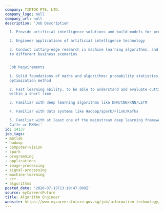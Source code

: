 ```yaml
---
company: TIKTOK PTE. LTD.
company_logo: null
company_url: null
description: 'Job Description

  1. Provide artificial intelligence solutions and build models for product application

  2. Engineer applications of artificial intelligence technology

  3. Conduct cutting-edge research in machine learning algorithms, and apply the technology
  to different business scenarios


  Job Requirements

  1. Solid foundations of maths and algorithms: probability statistics and numerical
  optimization method

  2. Fast learning ability, to be able to understand and evaluate cutting edge paper
  within a short time

  3. Familiar with deep learning algorithms like DNN/CNN/RNN/LSTM

  4. Familiar with data systems like Hadoop/Spark/Flink/Kafka

  5. Familiar with at least one of the mainstream deep learning frameworks, like TensorFlow,
  Caffe or MXNet'
id: 14137
job_tags:
- matlab
- hadoop
- computer-vision
- spark
- programming
- applications
- image-processing
- signal-processing
- machine-learning
- c++
- algorithms
posted_date: '2020-07-15T13:19:47.000Z'
source: myCareersFuture
title: Algorithm Engineer
website: https://www.mycareersfuture.gov.sg/job/information-technology/algorithm-engineer-tiktok-a8d3205701d1b255d7514f890c501e1e
---
```


